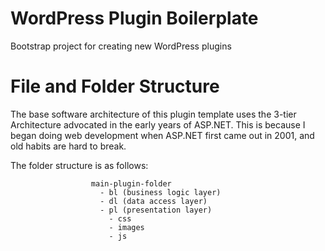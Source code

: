 # WordPress Plugin Boilerplate
Bootstrap project for creating new WordPress plugins

# File and Folder Structure
The base software architecture of this plugin template uses the 3-tier Architecture advocated in the early years of ASP.NET. This is because I began doing web development when ASP.NET first came out in 2001, and old habits are hard to break. 

The folder structure is as follows:

                      main-plugin-folder
                        - bl (business logic layer)
                        - dl (data access layer)
                        - pl (presentation layer)
                          - css
                          - images
                          - js
    


